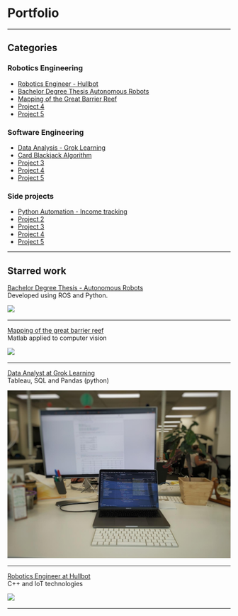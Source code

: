 # Portfolio

---
## Categories

### Robotics Engineering
- [Robotics Engineer - Hullbot](sub_pages/hullbot.md)
- [Bachelor Degree Thesis Autonomous Robots](sub_pages/bachelor_thesis.md)
- [Mapping of the Great Barrier Reef](sub_pages/great_barrier_reef.md)
- [Project 4](sub_pages/soon.md)
- [Project 5](sub_pages/soon.md)

### Software Engineering
- [Data Analysis - Grok Learning](sub_pages/grok_learning.md)
- [Card Blackjack Algorithm](sub_pages/soon.md)
- [Project 3](sub_pages/soon.md)
- [Project 4](sub_pages/soon.md)
- [Project 5](sub_pages/soon.md)

### Side projects
- [Python Automation - Income tracking](sub_pages/soon.md)
- [Project 2](sub_pages/soon.md)
- [Project 3](sub_pages/soon.md)
- [Project 4](sub_pages/soon.md)
- [Project 5](sub_pages/soon.md)


---
## Starred work
[Bachelor Degree Thesis - Autonomous Robots](/sub_pages/bachelor_thesis.md)  
Developed using ROS and Python.
  
<img src="images/thesis_ball_following_mode.gif?raw=true"/>

---
[Mapping of the great barrier reef](/sub_pages/great_barrier_reef.md)  
Matlab applied to computer vision
  
<img src="images/thesis_ball_following.gif?raw=true"/>

---
[Data Analyst at Grok Learning](/sub_pages/grok_learning.md)  
Tableau, SQL and Pandas (python)
  
<img src="images/dummy_thumbnail.jpeg?raw=true"/>

---
[Robotics Engineer at Hullbot](/sub_pages/hullbot.md)  
C++ and IoT technologies
  
<img src="images/hullbot_workflow.jpg?raw=true"/>

---



